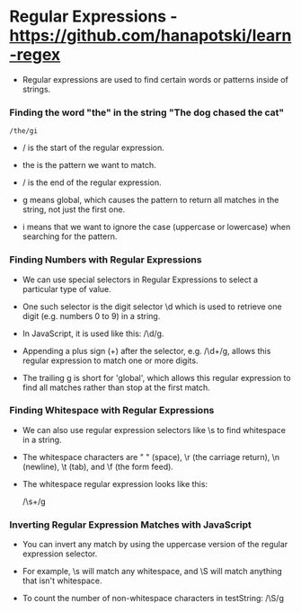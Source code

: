 # Regular Expressions - https://github.com/hanapotski/learn-regex
* Regular expressions are used to find certain words or patterns inside of strings.

### Finding the word "the" in the string "The dog chased the cat"
    /the/gi

* / is the start of the regular expression.

* the is the pattern we want to match.

* / is the end of the regular expression.

* g means global, which causes the pattern to return all matches in the string, not just the first one.

* i means that we want to ignore the case (uppercase or lowercase) when searching for the pattern.

### Finding Numbers with Regular Expressions
* We can use special selectors in Regular Expressions to select a particular type of value.

* One such selector is the digit selector \d which is used to retrieve one digit (e.g. numbers 0 to 9) in a string.

* In JavaScript, it is used like this: /\d/g.

* Appending a plus sign (+) after the selector, e.g. /\d+/g, allows this regular expression to match one or more digits.

* The trailing g is short for 'global', which allows this regular expression to find all matches rather than stop at the first match.

### Finding Whitespace with Regular Expressions
* We can also use regular expression selectors like \s to find whitespace in a string.

* The whitespace characters are " " (space), \r (the carriage return), \n (newline), \t (tab), and \f (the form feed).

* The whitespace regular expression looks like this:

    /\s+/g

### Inverting Regular Expression Matches with JavaScript
* You can invert any match by using the uppercase version of the regular expression selector.

* For example, \s will match any whitespace, and \S will match anything that isn't whitespace.

* To count the number of non-whitespace characters in testString:
    /\S/g
